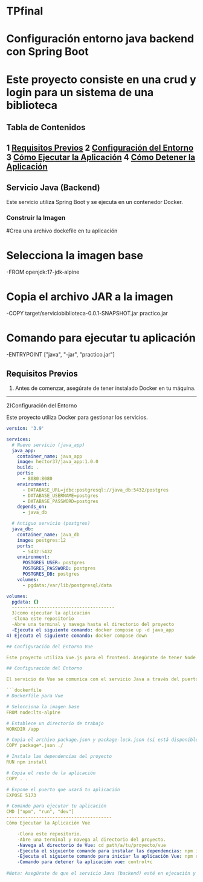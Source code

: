 # TPfinal
# Configuración entorno java backend con Spring Boot

# Este proyecto consiste en una crud y login para un sistema de una biblioteca

## Tabla de Contenidos

1 [Requisitos Previos](#requisitos-previos)
2 [Configuración del Entorno](#configuración-del-entorno)
3 [Cómo Ejecutar la Aplicación](#cómo-ejecutar-la-aplicación)
4 [Cómo Detener la Aplicación](#cómo-detener-la-aplicación)
--------------------------------------

## Servicio Java (Backend)

Este servicio utiliza Spring Boot y se ejecuta en un contenedor Docker.

### Construir la Imagen
#Crea una archivo dockefile en tu aplicación
# Selecciona la imagen base
  -FROM openjdk:17-jdk-alpine

# Copia el archivo JAR a la imagen
  -COPY target/serviciobiblioteca-0.0.1-SNAPSHOT.jar practico.jar

# Comando para ejecutar tu aplicación
  -ENTRYPOINT ["java", "-jar", "practico.jar"]


## Requisitos Previos

1) Antes de comenzar, asegúrate de tener instalado Docker en tu máquina.
--------------------------------------
 2)Configuración del Entorno

Este proyecto utiliza Docker para gestionar los servicios.

```yaml
version: '3.9'

services:
  # Nuevo servicio (java_app)
  java_app:
    container_name: java_app
    image: hector37/java_app:1.0.0
    build: .
    ports:
      - 8080:8080
    environment:
      - DATABASE_URL=jdbc:postgresql://java_db:5432/postgres
      - DATABASE_USERNAME=postgres
      - DATABASE_PASSWORD=postgres
    depends_on:
      - java_db

  # Antiguo servicio (postgres)
  java_db:
    container_name: java_db
    image: postgres:12
    ports:
      - 5432:5432
    environment:
      POSTGRES_USER: postgres
      POSTGRES_PASSWORD: postgres
      POSTGRES_DB: postgres
    volumes:
      - pgdata:/var/lib/postgresql/data

volumes:
  pgdata: {}
  --------------------------------------
  3)como ejecutar la aplicación
  -Clona este repositorio
  -Abre una terminal y navega hasta el directorio del proyecto
  -Ejecuta el siguiente comando: docker compose up -d java_app
4) Ejecuta el siguiente comando: docker compose down

## Configuración del Entorno Vue

Este proyecto utiliza Vue.js para el frontend. Asegúrate de tener Node.js y npm instalados en tu máquina.

## Configuración del Entorno

El servicio de Vue se comunica con el servicio Java a través del puerto 8080. Asegúrate de que este puerto esté disponible y no esté siendo utilizado por otros servicios.

```dockerfile
# Dockerfile para Vue

# Selecciona la imagen base
FROM node:lts-alpine

# Establece un directorio de trabajo
WORKDIR /app

# Copia el archivo package.json y package-lock.json (si está disponible)
COPY package*.json ./

# Instala las dependencias del proyecto
RUN npm install

# Copia el resto de la aplicación
COPY . .

# Expone el puerto que usará tu aplicación
EXPOSE 5173

# Comando para ejecutar tu aplicación
CMD ["npm", "run", "dev"]
---------------------------------------
Cómo Ejecutar la Aplicación Vue

    -Clona este repositorio.
    -Abre una terminal y navega al directorio del proyecto.
    -Navega al directorio de Vue: cd path/a/tu/proyecto/vue
    -Ejecuta el siguiente comando para instalar las dependencias: npm install
    -Ejecuta el siguiente comando para iniciar la aplicación Vue: npm run dev
    -Comando para detener la aplicación vue: control+c
    
#Nota: Asegúrate de que el servicio Java (backend) esté en ejecución y configurado correctamente antes de iniciar la aplicación Vue
    
    
    
    
    
    
    
    
    

